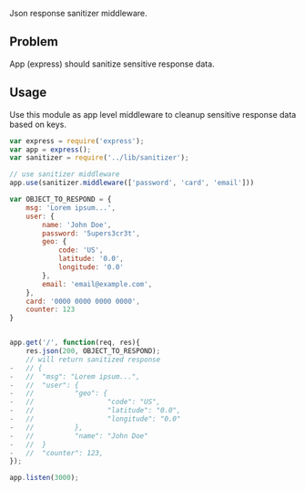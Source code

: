 Json response sanitizer middleware.

Problem
---
App (express) should sanitize sensitive response data.

Usage
---

Use this module as app level middleware to cleanup sensitive response data based on keys.

```javascript
var express = require('express');
var app = express();
var sanitizer = require('../lib/sanitizer');

// use sanitizer middleware
app.use(sanitizer.middleware(['password', 'card', 'email']))

var OBJECT_TO_RESPOND = {
    msg: 'Lorem ipsum...',
    user: {
        name: 'John Doe',
        password: '5upers3cr3t',
        geo: {
            code: 'US',
            latitude: '0.0',
            longitude: '0.0'
        },
        email: 'email@example.com',
    },
    card: '0000 0000 0000 0000',
    counter: 123
}


app.get('/', function(req, res){
    res.json(200, OBJECT_TO_RESPOND);
    // will return sanitized response
-   // {
-   //  "msg": "Lorem ipsum...",
-   //  "user": {
-   //          "geo": {
-   //                  "code": "US",
-   //                  "latitude": "0.0",
-   //                  "longitude": "0.0"
-   //          },
-   //          "name": "John Doe"
-   //  }
-   //  "counter": 123,
});

app.listen(3000);
```


